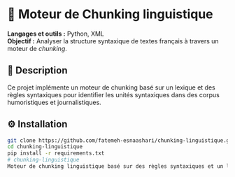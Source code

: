 # 🧩 Moteur de Chunking linguistique

**Langages et outils :** Python, XML  
**Objectif :** Analyser la structure syntaxique de textes français à travers un moteur de *chunking*.

## 📖 Description
Ce projet implémente un moteur de chunking basé sur un lexique et des règles syntaxiques
pour identifier les unités syntaxiques dans des corpus humoristiques et journalistiques.

## ⚙️ Installation
```bash
git clone https://github.com/fatemeh-esnaashari/chunking-linguistique.git
cd chunking-linguistique
pip install -r requirements.txt
# chunking-linguistique
Moteur de chunking linguistique basé sur des règles syntaxiques et un lexique — projet TAL (Python, XML, 2024
